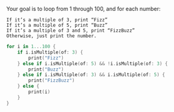 Your goal is to loop from 1 through 100, and for each number:

    If it’s a multiple of 3, print “Fizz”
    If it’s a multiple of 5, print “Buzz”
    If it’s a multiple of 3 and 5, print “FizzBuzz”
    Otherwise, just print the number.

```Swift
for i in 1...100 {
    if i.isMultiple(of: 3) {
        print("Fizz")
    } else if i.isMultiple(of: 5) && !i.isMultiple(of: 3) {
        print("Buzz")
    } else if i.isMultiple(of: 3) && i.isMultiple(of: 5) {
        print("FizzBuzz")
    } else {
        print(i)
    }
}
```